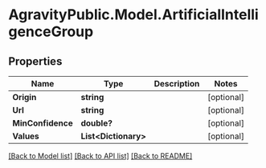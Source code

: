 
# AgravityPublic.Model.ArtificialIntelligenceGroup

## Properties

Name | Type | Description | Notes
------------ | ------------- | ------------- | -------------
**Origin** | **string** |  | [optional] 
**Url** | **string** |  | [optional] 
**MinConfidence** | **double?** |  | [optional] 
**Values** | **List&lt;Dictionary&gt;** |  | [optional] 

[[Back to Model list]](../README.md#documentation-for-models)
[[Back to API list]](../README.md#documentation-for-api-endpoints)
[[Back to README]](../README.md)

